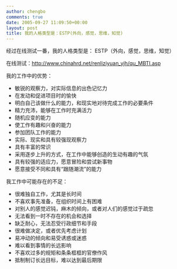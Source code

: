 ```yaml
---
author: chengbo
comments: true
date: 2005-09-27 11:09:50+00:00
layout: post
title: 我的人格类型是：ESTP(外向，感觉，思维，知觉)
---
```


经过在线测试一番，我的人格类型是： ESTP（外向，感觉，思维，知觉）

在线测试：http://www.chinahrd.net/renliziyuan_yjh/qu_MBTI.asp

我的工作中的优势：

* 敏锐的观察力，对实际信息的出色记忆力
* 在发动和促进项目时的愉快
* 明白自己该做什么的能力，和现实地对待完成工作的必要条件
* 精力充沛，能够在工作时充满活力
* 随机应变的能力
* 使工作有趣和兴奋的能力
* 参加团队工作的能力
* 实际、现实和具有较强现观察力
* 具有丰富的常识
* 采用逐步上升的方式，在工作中能够创造的生动有趣的气氛
* 具有较强的适应力，愿意冒险和尝试新事物
* 愿意接受不同和具有“跟随潮流”的能力

我工作中可能存在的不足：

* 很难独自工作，尤其是长时间
* 不喜欢事先准备，在组织时间上有困难
* 对别人的感觉迟钝，麻木的倾向，或者对人们的感觉过于疏忽
* 无法看到一时不存在的机会和选择
* 缺乏耐心，无法忍受行政细节和手段
* 很难做决定，或者优先考虑计划
* 易冲动的倾向和易受诱惑或迷惑
* 难以看到事情的长远影响
* 不喜欢过多的规矩和条条框框的官僚作风
* 抵制制订长远目标，难以达到最后期限
